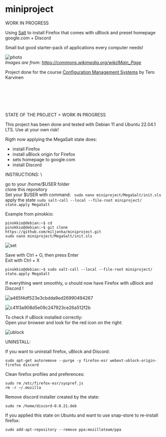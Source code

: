 # miniproject

WORK IN PROGRESS

Using [Salt](https://saltproject.io/) to install Firefox that comes with uBlock and preset homepage google.com + Discord

Small but good starter-pack of applications every computer needs!

 ![photo](https://user-images.githubusercontent.com/112076418/206718193-22c76ea3-8688-4c20-8c27-83e9d11483a1.png)
 \
_Images are from: https://commons.wikimedia.org/wiki/Main_Page_ 



Project done for the course  [Configuration Management Systems](https://terokarvinen.com/2022/palvelinten-hallinta-2022p2/?from=MoodleNews) by Tero Karvinen

&nbsp;
--
&nbsp;

STATE OF THE PROJECT = WORK IN PROGRESS

This project has been done and tested with Debian 11 and Ubuntu 22.04.1 LTS. Use at your own risk!

Rigth now applying the MegaSalt state does: 

- install Firefox
- install uBlock origin for Firefox
- sets homepage to google.com
- install Discord


INSTRUCTIONS: \

go to your /home/$USER folder \
clone this repository \
Set your $USER with command: ` sudo nano miniproject/MegaSalt/init.sls` \
apply the state `sudo salt-call --local --file-root miniproject/ state.apply MegaSalt`

Example from pinokkio:
```
pinokkio@debian:~$ cd
pinokkio@debian:~$ git clone https://github.com/miljonka/miniproject.git
sudo nano miniproject/MegaSalt/init.sls
```
![set](https://user-images.githubusercontent.com/112076418/206702902-30d66b84-c337-4764-9197-ebdbb0ffd94d.png)

Save with Ctrl + O, then press Enter \
Exit with Ctrl + X

```
pinokkio@debian:~$ sudo salt-call --local --file-root miniproject/ state.apply MegaSalt
```

If everything went smoothly, u should now have Firefox with uBlock and Discord ! 

![a465f4df523e3cbdda9ed26990494267](https://user-images.githubusercontent.com/112076418/206704895-f595f660-e474-40cb-a193-2f64629fc10b.png)

![c41f3a908d5e09c247923ce26a512f2b](https://user-images.githubusercontent.com/112076418/206704904-298ef390-857b-4338-9b9b-cd1eab22c718.png)

To check if uBlock installed correctly: \
Open your browser and look for the red icon on the right:

![ublock](https://user-images.githubusercontent.com/112076418/206705541-f8a72d12-9690-48ee-aa1f-29aefc636962.png)


UNINSTALL:

If you want to uninstall firefox, uBlock and Discord:
```
sudo apt-get autoremove --purge -y firefox-esr webext-ublock-origin-firefox discord
```
Clean firefox profiles and preferences:
```
sudo rm /etc/firefox-esr/syspref.js
rm -r ~/.mozilla 
```
Remove discord installer created by the state:
```
sudo rm /home/discord-0.0.21.deb
```
If you applied this state on Ubuntu and want to use snap-store to re-install firefox:
```
sudo add-apt-repository --remove ppa:mozillateam/ppa
```
